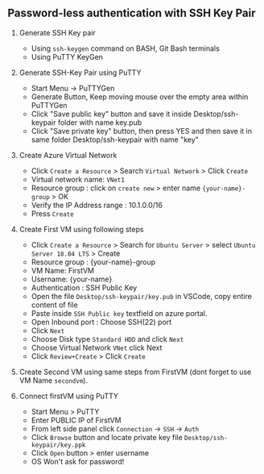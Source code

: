 ## Password-less authentication with SSH Key Pair

1. Generate SSH Key pair

    - Using `ssh-keygen` command on BASH, Git Bash terminals
    - Using PuTTY KeyGen

2. Generate SSH-Key Pair using PuTTY

    - Start Menu -> PuTTYGen
    - Generate Button, Keep moving mouse over the empty area within PuTTYGen
    - Click "Save public key" button and save it inside Desktop/ssh-keypair folder with name key.pub
    - Click "Save private key" button, then press YES and then save it in same folder 
        Desktop/ssh-keypair with name "key"

3.  Create Azure Virtual Network 

    - Click `Create a Resource` > Search `Virtual Network` > Click `Create`
    - Virtual network name: `VNet1`
    - Resource group : click on `create new` > enter name `{your-name}-group` > OK
    - Verify the IP Address range : 10.1.0.0/16
    - Press `Create`

4.  Create First VM using following steps

    - Click `Create a Resource` > Search for `Ubuntu Server` > select `Ubuntu Server 18.04 LTS` > Create
    - Resource group : {your-name}-group
    - VM Name: FirstVM
    - Username: {your-name}
    - Authentication : SSH Public Key
    - Open the file `Desktop/ssh-keypair/key.pub` in VSCode, copy entire content of file
    - Paste inside `SSH Public key` textfield on azure portal.
    - Open Inbound port : Choose SSH(22) port
    - Click `Next`
    - Choose Disk type `Standard HDD` and click `Next`
    - Choose Virtual Network `VNet` click Next
    - Click `Review+Create` > Click `Create`

5.  Create Second VM using same steps from FirstVM (dont forget to use VM Name `secondvm`).

6.  Connect firstVM using PuTTY

    - Start Menu > PuTTY 
    - Enter PUBLIC IP of FirstVM 
    - From left side panel click `Connection` -> `SSH` -> `Auth`
    - Click `Browse` button and locate private key file `Desktop/ssh-keypair/key.ppk`
    - Click `Open` button > enter username 
    - OS Won't ask for password!
